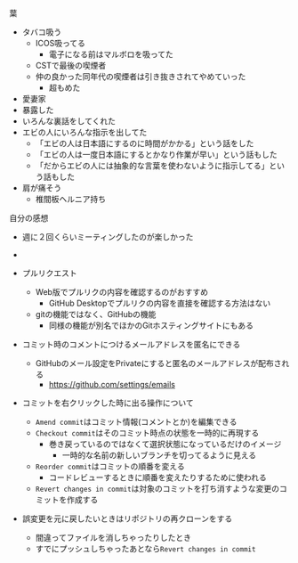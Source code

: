 葉
- タバコ吸う
	- ICOS吸ってる
		- 電子になる前はマルボロを吸ってた
	- CSTで最後の喫煙者
	- 仲の良かった同年代の喫煙者は引き抜きされてやめていった
		- 超もめた
- 愛妻家
- 暴露した
- いろんな裏話をしてくれた
- エビの人にいろんな指示を出してた
	- 「エビの人は日本語にするのに時間がかかる」という話をした
	- 「エビの人は一度日本語にするとかなり作業が早い」という話もした
	- 「だからエビの人には抽象的な言葉を使わないように指示してる」という話もした
- 肩が痛そう
	- 椎間板ヘルニア持ち

自分の感想
- 週に２回くらいミーティングしたのが楽しかった
- 

- プルリクエスト
    - Web版でプルリクの内容を確認するのがおすすめ
        - GitHub Desktopでプルリクの内容を直接を確認する方法はない
    - gitの機能ではなく、GitHubの機能
        - 同様の機能が別名でほかのGitホスティングサイトにもある
- コミット時のコメントにつけるメールアドレスを匿名にできる
    - GitHubのメール設定をPrivateにすると匿名のメールアドレスが配布される
        - https://github.com/settings/emails
- コミットを右クリックした時に出る操作について
    - `Amend commit`はコミット情報(コメントとか)を編集できる
    - `Checkout commit`はそのコミット時点の状態を一時的に再現する
        - 巻き戻っているのではなくて選択状態になっているだけのイメージ
            - 一時的な名前の新しいブランチを切ってるように見える
    - `Reorder commit`はコミットの順番を変える
        - コードレビューするときに順番を変えたりするために使われる
    - `Revert changes in commit`は対象のコミットを打ち消すような変更のコミットを作成する
- 誤変更を元に戻したいときはリポジトリの再クローンをする
    - 間違ってファイルを消しちゃったりしたとき
    - すでにプッシュしちゃったあとなら`Revert changes in commit`
